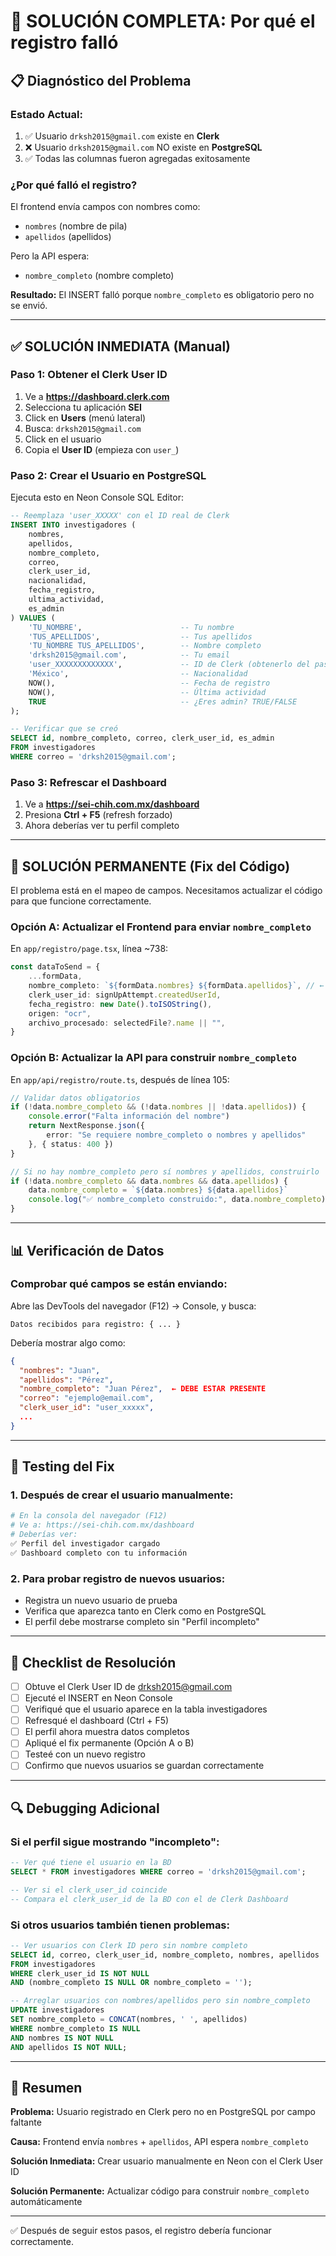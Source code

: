 # 🚨 SOLUCIÓN COMPLETA: Por qué el registro falló

## 📋 Diagnóstico del Problema

### Estado Actual:
1. ✅ Usuario `drksh2015@gmail.com` existe en **Clerk**
2. ❌ Usuario `drksh2015@gmail.com` NO existe en **PostgreSQL**
3. ✅ Todas las columnas fueron agregadas exitosamente

### ¿Por qué falló el registro?

El frontend envía campos con nombres como:
- `nombres` (nombre de pila)
- `apellidos` (apellidos)

Pero la API espera:
- `nombre_completo` (nombre completo)

**Resultado:** El INSERT falló porque `nombre_completo` es obligatorio pero no se envió.

---

## ✅ SOLUCIÓN INMEDIATA (Manual)

### Paso 1: Obtener el Clerk User ID

1. Ve a **https://dashboard.clerk.com**
2. Selecciona tu aplicación **SEI**
3. Click en **Users** (menú lateral)
4. Busca: `drksh2015@gmail.com`
5. Click en el usuario
6. Copia el **User ID** (empieza con `user_`)

### Paso 2: Crear el Usuario en PostgreSQL

Ejecuta esto en Neon Console SQL Editor:

```sql
-- Reemplaza 'user_XXXXX' con el ID real de Clerk
INSERT INTO investigadores (
    nombres,
    apellidos,
    nombre_completo,
    correo,
    clerk_user_id,
    nacionalidad,
    fecha_registro,
    ultima_actividad,
    es_admin
) VALUES (
    'TU_NOMBRE',                      -- Tu nombre
    'TUS_APELLIDOS',                  -- Tus apellidos
    'TU_NOMBRE TUS_APELLIDOS',        -- Nombre completo
    'drksh2015@gmail.com',            -- Tu email
    'user_XXXXXXXXXXXXX',             -- ID de Clerk (obtenerlo del paso 1)
    'México',                         -- Nacionalidad
    NOW(),                            -- Fecha de registro
    NOW(),                            -- Última actividad
    TRUE                              -- ¿Eres admin? TRUE/FALSE
);

-- Verificar que se creó
SELECT id, nombre_completo, correo, clerk_user_id, es_admin 
FROM investigadores 
WHERE correo = 'drksh2015@gmail.com';
```

### Paso 3: Refrescar el Dashboard

1. Ve a **https://sei-chih.com.mx/dashboard**
2. Presiona **Ctrl + F5** (refresh forzado)
3. Ahora deberías ver tu perfil completo

---

## 🔧 SOLUCIÓN PERMANENTE (Fix del Código)

El problema está en el mapeo de campos. Necesitamos actualizar el código para que funcione correctamente.

### Opción A: Actualizar el Frontend para enviar `nombre_completo`

En `app/registro/page.tsx`, línea ~738:

```typescript
const dataToSend = {
    ...formData,
    nombre_completo: `${formData.nombres} ${formData.apellidos}`, // ← AGREGAR ESTO
    clerk_user_id: signUpAttempt.createdUserId,
    fecha_registro: new Date().toISOString(),
    origen: "ocr",
    archivo_procesado: selectedFile?.name || "",
}
```

### Opción B: Actualizar la API para construir `nombre_completo`

En `app/api/registro/route.ts`, después de línea 105:

```typescript
// Validar datos obligatorios
if (!data.nombre_completo && (!data.nombres || !data.apellidos)) {
    console.error("Falta información del nombre")
    return NextResponse.json({ 
        error: "Se requiere nombre_completo o nombres y apellidos" 
    }, { status: 400 })
}

// Si no hay nombre_completo pero sí nombres y apellidos, construirlo
if (!data.nombre_completo && data.nombres && data.apellidos) {
    data.nombre_completo = `${data.nombres} ${data.apellidos}`
    console.log("✅ nombre_completo construido:", data.nombre_completo)
}
```

---

## 📊 Verificación de Datos

### Comprobar qué campos se están enviando:

Abre las DevTools del navegador (F12) → Console, y busca:

```
Datos recibidos para registro: { ... }
```

Debería mostrar algo como:

```json
{
  "nombres": "Juan",
  "apellidos": "Pérez",
  "nombre_completo": "Juan Pérez",  ← DEBE ESTAR PRESENTE
  "correo": "ejemplo@email.com",
  "clerk_user_id": "user_xxxxx",
  ...
}
```

---

## 🧪 Testing del Fix

### 1. Después de crear el usuario manualmente:

```bash
# En la consola del navegador (F12)
# Ve a: https://sei-chih.com.mx/dashboard
# Deberías ver:
✅ Perfil del investigador cargado
✅ Dashboard completo con tu información
```

### 2. Para probar registro de nuevos usuarios:

- Registra un nuevo usuario de prueba
- Verifica que aparezca tanto en Clerk como en PostgreSQL
- El perfil debe mostrarse completo sin "Perfil incompleto"

---

## 📝 Checklist de Resolución

- [ ] Obtuve el Clerk User ID de drksh2015@gmail.com
- [ ] Ejecuté el INSERT en Neon Console
- [ ] Verifiqué que el usuario aparece en la tabla investigadores
- [ ] Refresqué el dashboard (Ctrl + F5)
- [ ] El perfil ahora muestra datos completos
- [ ] Apliqué el fix permanente (Opción A o B)
- [ ] Testeé con un nuevo registro
- [ ] Confirmo que nuevos usuarios se guardan correctamente

---

## 🔍 Debugging Adicional

### Si el perfil sigue mostrando "incompleto":

```sql
-- Ver qué tiene el usuario en la BD
SELECT * FROM investigadores WHERE correo = 'drksh2015@gmail.com';

-- Ver si el clerk_user_id coincide
-- Compara el clerk_user_id de la BD con el de Clerk Dashboard
```

### Si otros usuarios también tienen problemas:

```sql
-- Ver usuarios con Clerk ID pero sin nombre completo
SELECT id, correo, clerk_user_id, nombre_completo, nombres, apellidos
FROM investigadores
WHERE clerk_user_id IS NOT NULL
AND (nombre_completo IS NULL OR nombre_completo = '');

-- Arreglar usuarios con nombres/apellidos pero sin nombre_completo
UPDATE investigadores
SET nombre_completo = CONCAT(nombres, ' ', apellidos)
WHERE nombre_completo IS NULL
AND nombres IS NOT NULL
AND apellidos IS NOT NULL;
```

---

## 🎯 Resumen

**Problema:** Usuario registrado en Clerk pero no en PostgreSQL por campo faltante

**Causa:** Frontend envía `nombres` + `apellidos`, API espera `nombre_completo`

**Solución Inmediata:** Crear usuario manualmente en Neon con el Clerk User ID

**Solución Permanente:** Actualizar código para construir `nombre_completo` automáticamente

---

✅ Después de seguir estos pasos, el registro debería funcionar correctamente.
